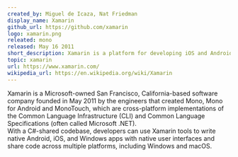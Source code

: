 ```yaml
---
created_by: Miguel de Icaza, Nat Friedman
display_name: Xamarin
github_url: https://github.com/xamarin
logo: xamarin.png
releated: mono
released: May 16 2011
short_description: Xamarin is a platform for developing iOS and Android applications.
topic: xamarin
url: https://www.xamarin.com/
wikipedia_url: https://en.wikipedia.org/wiki/Xamarin
---
```

Xamarin is a Microsoft-owned San Francisco, California-based software company founded in May 2011 by the engineers that created Mono, Mono for Android and MonoTouch, which are cross-platform implementations of the Common Language Infrastructure (CLI) and Common Language Specifications (often called Microsoft .NET).  
With a C#-shared codebase, developers can use Xamarin tools to write native Android, iOS, and Windows apps with native user interfaces and share code across multiple platforms, including Windows and macOS.  